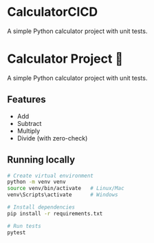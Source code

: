 # CalculatorCICD
A simple Python calculator project with unit tests.

# Calculator Project 🧮

A simple Python calculator project with unit tests.

## Features
- Add
- Subtract
- Multiply
- Divide (with zero-check)

## Running locally
```bash
# Create virtual environment
python -m venv venv
source venv/bin/activate   # Linux/Mac
venv\Scripts\activate      # Windows

# Install dependencies
pip install -r requirements.txt

# Run tests
pytest
